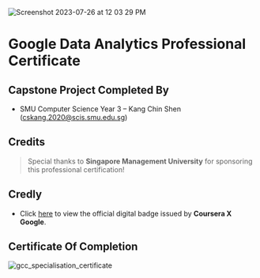 ![Screenshot 2023-07-26 at 12 03 29 PM](https://github.com/cskang0121/google-data-analytics-professional-certification-2023-capstone-project/assets/79074359/b403a890-6d66-45c5-bf66-d4f23e42ec13)

# Google Data Analytics Professional Certificate

## Capstone Project Completed By 
* SMU Computer Science Year 3 – Kang Chin Shen (cskang.2020@scis.smu.edu.sg)

## Credits 
> Special thanks to **Singapore Management University** for sponsoring this professional certification!

## Credly 
* Click [here](https://www.credly.com/badges/7233d201-dadf-4df8-9b63-66e388f7635f/public_url) to view the official digital badge issued by **Coursera X Google**.

## Certificate Of Completion
![gcc_specialisation_certificate](https://github.com/cskang0121/google-data-analytics-professional-certification-2023/assets/79074359/54584c61-dabe-49a5-bd16-667cc4765529)
